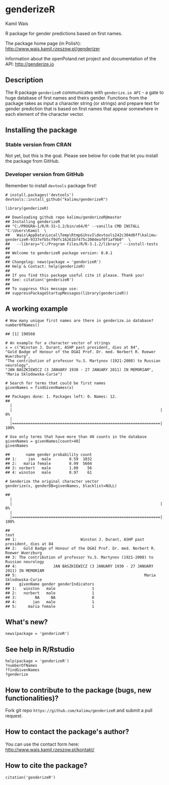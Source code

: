genderizeR
==========

Kamil Wais

R package for gender predictions based on first names.

The package home page (in Polish):  
[<http://www.wais.kamil.rzeszow.pl/genderizer>](http://www.wais.kamil.rzeszow.pl/genderizer)

Information about the openPoland.net project and documentation of the
API: [<http://genderize.io>](http://genderize.io)

Description
-----------

The R package `genderizeR` communicates with `genderize.io API` - a gate
to huge database of first names and theirs gender. Functions from the
package takes as input a character string (or strings) and prepare text
for gender prediction that is based on first names that appear somewhere
in each element of the character vector.

Installing the package
----------------------

### Stable version from CRAN

Not yet, but this is the goal. Please see below for code that let you
install the package from GitHub.

### Developer version from GitHub

Remember to install `devtools` package first!

    # install.packages('devtools')
    devtools::install_github("kalimu/genderizeR")

    library(genderizeR)

    ## Downloading github repo kalimu/genderizeR@master
    ## Installing genderizeR
    ## "C:/PROGRA~1/R/R-31~1.2/bin/x64/R" --vanilla CMD INSTALL "C:\Users\Kamil  \
    ##   Wais\AppData\Local\Temp\RtmpGihsvI\devtools242c304d6ff\kalimu-genderizeR-9337efb5cf9dfc16261bf475c200deaf0f1af9b0"  \
    ##   --library="C:/Program Files/R/R-3.1.2/library" --install-tests 
    ## 
    ## Welcome to genderizeR package version: 0.0.1
    ## 
    ## Changelog: news(package = 'genderizeR')
    ## Help & Contact: help(genderizeR)
    ## 
    ## If you find this package useful cite it please. Thank you! 
    ## See: citation('genderizeR')
    ## 
    ## To suppress this message use:
    ## suppressPackageStartupMessages(library(genderizeR))

A working example
-----------------

    # How many unique first names are there in genderize.io database?
    numberOfNames()

    ## [1] 190560

    # An example for a character vector of strings
    x = c("Winston J. Durant, ASHP past president, dies at 84",
    "Gold Badge of Honour of the DGAI Prof. Dr. med. Norbert R. Roewer Wuerzburg",
    "The contribution of professor Yu.S. Martynov (1921-2008) to Russian neurology",
    "JAN BASZKIEWICZ (3 JANUARY 1930 - 27 JANUARY 2011) IN MEMORIAM",
    "Maria Sklodowska-Curie")

    # Search for terms that could be first names
    givenNames = findGivenNames(x)

    ## Packages done: 1. Packages left: 0. Names: 12.
    ## 
      |                                                                       
      |                                                                 |   0%
      |                                                                       
      |=================================================================| 100%

    # Use only terms that have more than 40 counts in the database
    givenNames = givenNames[count>40]
    givenNames

    ##       name gender probability count
    ## 1:     jan   male        0.59  1032
    ## 2:   maria female        0.99  5604
    ## 3: norbert   male        1.00    56
    ## 4: winston   male        0.97    61

    # Genderize the original character vector
    genderize(x, genderDB=givenNames, blacklist=NULL)

    ## 
      |                                                                       
      |                                                                 |   0%
      |                                                                       
      |=================================================================| 100%

    ##                                                                             text
    ## 1:                            Winston J. Durant, ASHP past president, dies at 84
    ## 2:   Gold Badge of Honour of the DGAI Prof. Dr. med. Norbert R. Roewer Wuerzburg
    ## 3: The contribution of professor Yu.S. Martynov (1921-2008) to Russian neurology
    ## 4:                JAN BASZKIEWICZ (3 JANUARY 1930 - 27 JANUARY 2011) IN MEMORIAM
    ## 5:                                                        Maria Sklodowska-Curie
    ##    givenName gender genderIndicators
    ## 1:   winston   male                1
    ## 2:   norbert   male                1
    ## 3:        NA     NA                0
    ## 4:       jan   male                1
    ## 5:     maria female                1

What's new?
-----------

    news(package = 'genderizeR')

See help in R/Rstudio
---------------------

    help(package = 'genderizeR')
    ?numberOfNames
    ?findGivenNames
    ?genderize

How to contribute to the package (bugs, new functionalities)?
-------------------------------------------------------------

Fork git repo `https://github.com/kalimu/genderizeR` and submit a pull
request.

How to contact the package's author?
------------------------------------

You can use the contact form here:
<http://www.wais.kamil.rzeszow.pl/kontakt/>

How to cite the package?
------------------------

    citation('genderizeR')
